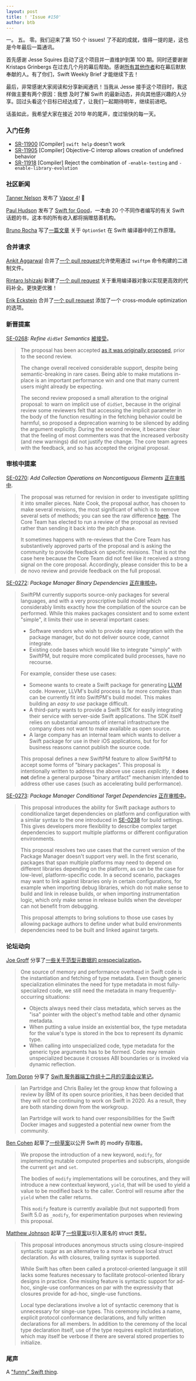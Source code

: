 ```yaml
---
layout: post
title: ! 'Issue #150'
author: btb
---
```


一。 五。 零。我们迎来了第 150 个 issues! 了不起的成就，值得一提的是，这也是今年最后一篇通讯。

首先感谢 Jesse Squires 启动了这个项目并一直维护到第 100 期。同时还要谢谢 Kristaps Grinbergs 在过去几个月的幕后帮助。感谢[所有其他作者](/authors)和在幕后默默奉献的人。有了你们，Swift Weekly Brief 才能继续下去！

最后，非常感谢大家阅读和分享新闻通讯！当我从 Jesse 接手这个项目时，我这样做主要有两个原因：我想
及时了解 Swift 的最新动态，并向其他感兴趣的人分享。回过头看这个目标已经达成了，让我们一起期待明年，继续前进吧。

话虽如此，我希望大家在接近 2019 年的尾声，度过愉快的每一天。

<!--excerpt-->

### 入门任务

- [SR-11900](https://bugs.swift.org/browse/SR-11900) [Compiler] `swift help`
doesn't work
- [SR-11905](https://bugs.swift.org/browse/SR-11905) [Compiler] Objective-C
interop allows creation of undefined behavior
- [SR-11918](https://bugs.swift.org/browse/SR-11918) [Compiler] Reject the
combination of `-enable-testing` and `-enable-library-evolution`

### 社区新闻

[Tanner Nelson](https://twitter.com/tanner0101) 发布了 [Vapor 4](https://forums.swift.org/t/whats-new-in-vapor-4/31832)! 🥳

[Paul Hudson](https://twitter.com/twostraws) 发布了 [Swift for Good](https://www.swiftforgood.com)，一本由 20 个不同作者编写的有关 Swift 话题的书，这本书的所有收入都将捐赠慈善机构。

[Bruno Rocha](https://twitter.com/rockthebruno) 写了[一篇文章](https://swiftrocks.com/how-optionset-works-inside-the-swift-compiler.html)
关于 `OptionSet` 在 Swift 编译器中的工作原理。

### 合并请求

[Ankit Aggarwal](https://twitter.com/aciidb0mb3r) 合并了[一个 pull request](https://github.com/apple/swift-package-manager/pull/2468)允许使用通过 `swiftpm` 命令构建的二进制文件。

[Rintaro Ishizaki](https://twitter.com/rintaro) 新建了[一个 pull request](https://github.com/apple/swift/pull/28727)
关于重用编译器对象以实现更高效的代码补全。更快更优雅！

[Erik Eckstein](https://github.com/eeckstein) 合并了[一个 pull request](https://github.com/apple/swift/pull/28407)
添加了一个 cross-module optimization 的选项。

### 新晋提案

[SE-0268](https://github.com/apple/swift-evolution/blob/master/proposals/0268-didset-semantics.md): *Refine `didSet` Semantics* [被接受](https://forums.swift.org/t/accepted-se-0268-refine-didset-semantics/31822)。

> The proposal has been accepted [as it was originally proposed](https://github.com/apple/swift-evolution/blob/35537af5e63a140c93521d78fdac3c9e2d9ad349/proposals/0268-didset-semantics.md),
prior to the second review.
>
> The change overall received considerable support, despite being
semantic-breaking in rare cases. Being able to make mutations in-place is an
important performance win and one that many current users might already be
expecting.
>
> The second review proposed a small alteration to the original proposal: to
warn on implicit use of `didSet`, because in the original review some reviewers
felt that accessing the implicit parameter in the body of the function
resulting in the fetching behavior could be harmful, so proposed a deprecation
warning to be silenced by adding the argument explicitly. During the second
review, it became clear that the feeling of most commenters was that the
increased verbosity (and new warnings) did not justify the change. The core
team agrees with the feedback, and so has accepted the original proposal.

### 审核中提案

[SE-0270](https://github.com/apple/swift-evolution/blob/master/proposals/0270-rangeset-and-collection-operations.md): *Add Collection Operations on Noncontiguous Elements* [正在审核中](https://forums.swift.org/t/se-0270-review-2-add-collection-operations-on-noncontiguous-elements/31653).

> The proposal was returned for revision in order to investigate splitting it
into smaller pieces. Nate Cook, the proposal author, has chosen to make several
revisions, the most significant of which is to remove several sets of methods;
you can see the raw difference [here](https://github.com/apple/swift-evolution/commit/d61957df1af9fb283da8c0b3108dbea5e3f3b732).
The Core Team has elected to run a review of the proposal as revised rather
than sending it back into the pitch phase.
>
> It sometimes happens with re-reviews that the Core Team has substantively
approved parts of the proposal and is asking the community to provide feedback
on specific revisions. That is not the case here because the Core Team did not
feel like it received a strong signal on the core proposal. Accordingly, please
consider this to be a de novo review and provide feedback on the full proposal.

[SE-0272](https://github.com/apple/swift-evolution/blob/master/proposals/0272-swiftpm-binary-dependencies.md): *Package Manager Binary Dependencies* [正在审核中](https://forums.swift.org/t/se-0272-review-2-package-manager-binary-dependencies/31668)。

> SwiftPM currently supports source-only packages for several languages, and
with a very proscriptive build model which considerably limits exactly how the
compilation of the source can be performed. While this makes packages consistent
and to some extent "simple", it limits their use in several important cases:
>
> - Software vendors who wish to provide easy integration with the package
manager, but do not deliver source code, cannot integrate.
> - Existing code bases which would like to integrate "simply" with SwiftPM, but
require more complicated build processes, have no recourse.
>
> For example, consider these use cases:
>
> - Someone wants to create a Swift package for
generating [LLVM](https://llvm.org) code. However, LLVM's build process is
far more complex than can be currently fit into SwiftPM's build model. This
makes building an *easy to use* package difficult.
> - A third-party wants to provide a Swift SDK for easily integrating their
service with server-side Swift applications. The SDK itself relies on
substantial amounts of internal infrastructure the company does not want to
make available as open source.
> - A large company has an internal team which wants to deliver a Swift package
for use in their iOS applications, but for for business reasons cannot publish
the source code.
>
> This proposal defines a new SwiftPM feature to allow SwiftPM to accept some
forms of "binary packages". This proposal is intentionally written to
address the above use cases *explicitly*, it **does not** define a general
purpose "binary artifact" mechanism intended to address other use cases (such as
accelerating build performance).

[SE-0273](https://github.com/apple/swift-evolution/blob/master/proposals/0273-swiftpm-conditional-target-dependencies.md): *Package Manager Conditional Target Dependencies* [正在审核中](https://forums.swift.org/t/se-0273-package-manager-conditional-target-dependencies/31667)。

> This proposal introduces the ability for Swift package authors to
conditionalize target dependencies on platform and configuration with a similar
syntax to the one introduced in
[SE-0238](0238-package-manager-build-settings.md) for build settings. This
gives developers more flexibility to describe complex target dependencies to
support multiple platforms or different configuration environments.
>
> This proposal resolves two use cases that the current version of the Package
Manager doesn't support very well. In the first scenario, packages that span
multiple platforms may need to depend on different libraries depending on the
platform, as can be the case for low-level, platform-specific code. In a second
scenario, packages may want to link against libraries only in certain
configurations, for example when importing debug libraries, which do not make
sense to build and link in release builds, or when importing instrumentation
logic, which only make sense in release builds when the developer can not
benefit from debugging.
>
> This proposal attempts to bring solutions to those use cases by allowing
package authors to define under what build environments dependencies need to be
built and linked against targets.

### 论坛动向

[Joe Groff](https://twitter.com/jckarter) 分享了[一些关于范型元数据的 prespecialization](https://forums.swift.org/t/generic-type-metadata-prespecialization/31659)。

> One source of memory and performance overhead in Swift code is the
instantiation and fetching of type metadata. Even though generic specialization
eliminates the need for type metadata in most fully-specialized code, we still
need the metadata in many frequently-occurring situations:
>
> - Objects always need their class metadata, which serves as the "isa" pointer
with the object's method table and other dynamic metadata.
> - When putting a value inside an existential box, the type metadata for the
value's type is stored in the box to represent its dynamic type.
> - When calling into unspecialized code, type metadata for the generic type
arguments has to be formed. Code may remain unspecialized because it crosses
ABI boundaries or is invoked via dynamic reflection.

[Tom Doron](https://twitter.com/TomerDoron) 分享了 [Swift 服务器端工作组十二月的见面会议笔记](https://forums.swift.org/t/december-12th-2019/31735)。

> Ian Partridge and Chris Bailey let the group know that following a review by
IBM of its open source priorities, it has been decided that they will not be
continuing to work on Swift in 2020. As a result, they are both standing down
from the workgroup.
>
> Ian Partridge will work to hand over responsibilities for the Swift Docker
images and suggested a potential new owner from the community.

[Ben Cohen](https://twitter.com/AirspeedSwift) 起草了[一份草案](https://forums.swift.org/t/pitch-modify-accessors/31872)以公开 Swift 的 modify 存取器。

> We propose the introduction of a new keyword, `modify`, for implementing
mutable computed properties and subscripts, alongside the current `get` and
`set`.
>
> The bodies of `modify` implementations will be coroutines, and they will
introduce a new contextual keyword, `yield`, that will be used to yield a value
to be modified back to the caller. Control will resume after the `yield` when
the caller returns.
>
> This `modify` feature is currently available (but not supported) from Swift
5.0 as `_modify`, for experimentation purposes when reviewing this proposal.

[Matthew Johnson](https://twitter.com/anandabits) 起草了[一份草案](https://forums.swift.org/t/anonymous-structs/31424)以引入匿名的 struct 类型。

> This proposal introduces anonymous structs using closure-inspired syntactic
sugar as an alternative to a more verbose local struct declaration. As with
closures, trailing syntax is supported.
>
> While Swift has often been called a protocol-oriented language it still lacks
some features necessary to facilitate protocol-oriented library designs in
practice. One missing feature is syntactic support for ad-hoc, single-use
conformances on par with the expressivity that closures provide for ad-hoc,
single-use functions.
>
> Local type declarations involve a lot of syntactic ceremony that is
unnecessary for singe-use types. This ceremony includes a name, explicit
protocol conformance declarations, and fully written declarations for all
members. In addition to the ceremony of the local type declaration itself, use
of the type requires explicit instantiation, which may itself be verbose if
there are several stored properties to initialize.

### 尾声

A ["funny" Swift thing](https://twitter.com/slava_pestov/status/1206398538743193600).
